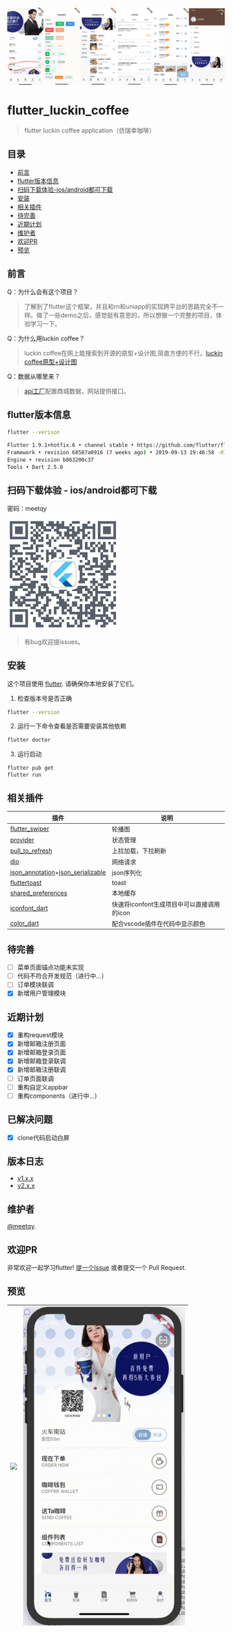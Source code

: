 ![app_head](./readme/images/githead1.png)

# flutter_luckin_coffee

> flutter luckin coffee application（仿瑞幸咖啡）

## 目录

- [前言](#前言)
- [flutter版本信息](#flutter版本信息)
- [扫码下载体验-ios/android都可下载](#扫码下载体验-ios/android都可下载)
- [安装](#安装)
- [相关插件](#相关插件)
- [待完善](#待完善)
- [近期计划](#近期计划)
- [维护者](#维护者)
- [欢迎PR](#欢迎PR)
- [预览](#预览)

## 前言

Q：为什么会有这个项目？

> 了解到了flutter这个框架，并且和rn和uniapp的实现跨平台的思路完全不一样。做了一些demo之后，感觉挺有意思的，所以想做一个完整的项目，体验学习一下。

Q：为什么用luckin coffee？

> luckin coffee在网上能搜索到开源的原型+设计图,简直方便的不行。[luckin coffee原型+设计图](https://www.xiaopiu.com/square?libPop=project&libId=5c306b252d5cd56e70a1e640)

Q：数据从哪里来？

> [api工厂](https://www.it120.cc/?referrer=18046)配置商城数据，网站提供接口。

## flutter版本信息

``` sh
flutter --verison
```

``` sh
Flutter 1.9.1+hotfix.6 • channel stable • https://github.com/flutter/flutter.git
Framework • revision 68587a0916 (7 weeks ago) • 2019-09-13 19:46:58 -0700
Engine • revision b863200c37
Tools • Dart 2.5.0
```

## 扫码下载体验 - ios/android都可下载

密码：meetqy

![](./qrcode.png)

> 有bug欢迎提issues。

## 安装

这个项目使用 [flutter](https://github.com/flutter/flutter). 请确保你本地安装了它们。

1. 检查版本号是否正确
```sh
flutter --version
```

2. 运行一下命令查看是否需要安装其他依赖
``` sh
flutter doctor
```

3. 运行启动
```
flutter pub get
flutter run
```

## 相关插件

插件 | 说明
---- | ----
[flutter_swiper](https://github.com/best-flutter/flutter_swiper) | 轮播图
[provider](https://github.com/rrousselGit/provider) | 状态管理
[pull_to_refresh](https://github.com/bytedance/pull_to_refresh) | 上拉加载，下拉刷新
[dio](https://github.com/flutterchina/dio) | 网络请求
[json_annotation](https://github.com/dart-lang/json_serializable/tree/master/json_annotation)+[json_serializable](https://github.com/dart-lang/json_serializable) | json序列化
[fluttertoast](https://github.com/PonnamKarthik/FlutterToast) | toast
[shared_preferences](https://github.com/flutter/plugins/tree/master/packages/shared_preferences) | 本地缓存
[iconfont_dart](https://github.com/meetqy/iconfont_dart) | 快速将iconfont生成项目中可以直接调用的icon
[color_dart](https://github.com/meetqy/color_dart) | 配合vscode插件在代码中显示颜色

## 待完善

- [ ] 菜单页面锚点功能未实现
- [ ] 代码不符合开发规范（进行中...）
- [ ] 订单模块联调
- [x] 新增用户管理模块

## 近期计划

- [x] 重构request模块
- [x] 新增邮箱注册页面
- [x] 新增邮箱登录页面
- [x] 新增邮箱登录联调
- [x] 新增邮箱注册联调
- [ ] 订单页面联调
- [ ] 重构自定义appbar
- [ ] 重构components（进行中...）

## 已解决问题

- [x] clone代码启动白屏

## 版本日志

- [v1.x.x](./readme/backlog/v1.x.x.md)
- [v2.x.x](./readme/backlog/v2.x.x.md)

## 维护者

[@meetqy](https://github.com/meetqy).

## 欢迎PR

非常欢迎一起学习flutter! [提一个Issue](https://github.com/meetqy/flutter_luckin_coffee/issues/new) 或者提交一个 Pull Request.

## 预览

<img src="./readme/images/1.gif" width="375"/> | <img src="./readme/images/2.gif" width="375"/> 
---- | ----
